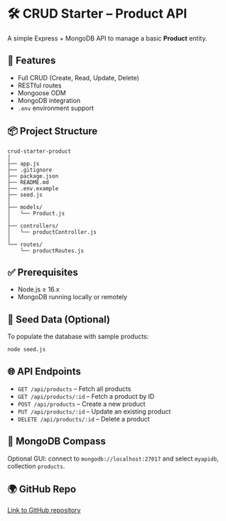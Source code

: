 # 🛠️ CRUD Starter – Product API

A simple Express + MongoDB API to manage a basic **Product** entity.

## 🚀 Features

- Full CRUD (Create, Read, Update, Delete)
- RESTful routes
- Mongoose ODM
- MongoDB integration
- `.env` environment support

## 📦 Project Structure

```
crud-starter-product
│
├── app.js
├── .gitignore
├── package.json
├── README.md
├── .env.example
├── seed.js
│
├── models/
│   └── Product.js
│
├── controllers/
│   └── productController.js
│
└── routes/
    └── productRoutes.js
```

## ✅ Prerequisites

- Node.js ≥ 16.x
- MongoDB running locally or remotely

## 🧪 Seed Data (Optional)

To populate the database with sample products:

```bash
node seed.js
```

## 🌐 API Endpoints

- `GET /api/products` – Fetch all products
- `GET /api/products/:id` – Fetch a product by ID
- `POST /api/products` – Create a new product
- `PUT /api/products/:id` – Update an existing product
- `DELETE /api/products/:id` – Delete a product

## 🧭 MongoDB Compass

Optional GUI: connect to `mongodb://localhost:27017` and select `myapidb`, collection `products`.

## 🌍 GitHub Repo

[Link to GitHub repository](https://github.com/your-username/crud-starter-product)

